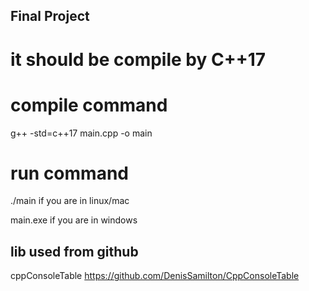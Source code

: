 ## Final Project
# it should be compile by C++17

# ###########################################

# compile command

g++ -std=c++17 main.cpp -o main

# run command

./main if you are in linux/mac

main.exe if you are in windows

## lib used from github

cppConsoleTable https://github.com/DenisSamilton/CppConsoleTable
